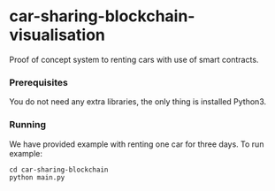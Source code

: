 # car-sharing-blockchain-visualisation
Proof of concept system to renting cars with use of smart contracts. 
### Prerequisites
You do not need any extra libraries, the only thing is installed Python3.
### Running 
We have provided example with renting one car for three days. 
To run example:
```
cd car-sharing-blockchain
python main.py
```
